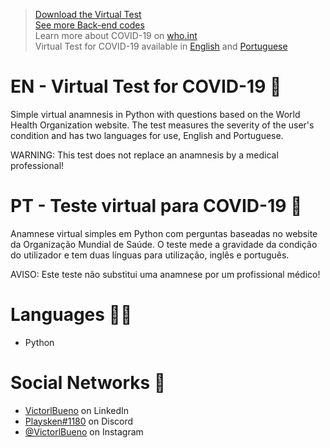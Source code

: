 ><a href="https://github.com/VictorlBueno/Virtual-Covid-Test/archive/refs/heads/main.zip" target="_blank">Download the Virtual Test</a></br>
><a href="https://github.com/stars/VictorlBueno/lists/back-end" target="_blank">See more Back-end codes</a></br>
>Learn more about COVID-19 on <a href="https://www.who.int/health-topics/coronavirus" target="_blank">who.int</a></br>
>Virtual Test for COVID-19 available in <a href="https://github.com/VictorlBueno/Virtual-Test-COVID-19/blob/main/README.md#en---virtual-test-for-covid-19--" target="_blank">English</a> and <a href="https://github.com/VictorlBueno/Virtual-Test-COVID-19/blob/main/README.md#pt---teste-virtual-para-covid-19-" target="_blank">Portuguese</a>

# EN - Virtual Test for COVID-19  🦠
Simple virtual anamnesis in Python with questions based on the World Health Organization website. The test measures the severity of the user's condition and has two languages for use, English and Portuguese.

WARNING: This test does not replace an anamnesis by a medical professional!

# PT - Teste virtual para COVID-19 🦠
Anamnese virtual simples em Python com perguntas baseadas no website da Organização Mundial de Saúde. O teste mede a gravidade da condição do utilizador e tem duas línguas para utilização, inglês e português.

AVISO: Este teste não substitui uma anamnese por um profissional médico!

# Languages 👨‍💻
<ul>
  <li>Python</li>
</ul>
 
# Social Networks 🔗
<ul>
<li><a href="https://www.linkedin.com/in/victorlbueno/" target="_blank">VictorlBueno</a> on LinkedIn</li>
<li><a href="discordapp.com/users/Playsken#1180" target="_blank">Playsken#1180</a> on Discord</li>
<li><a href="instagram.com/victorlbueno" target="_blank">@VictorlBueno</a> on Instagram</li></ul>
